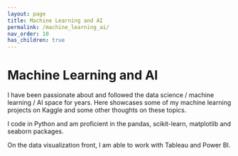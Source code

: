 ```yaml
---
layout: page
title: Machine Learning and AI
permalink: /machine_learning_ai/
nav_order: 10
has_children: true
---
```


# Machine Learning and AI

I have been passionate about and followed the data science / machine learning / AI space for years. Here showcases some of my machine learning projects on Kaggle and some other thoughts on these topics.

I code in Python and am proficient in the pandas, scikit-learn, matplotlib and seaborn packages.

On the data visualization front, I am able to work with Tableau and Power BI.
